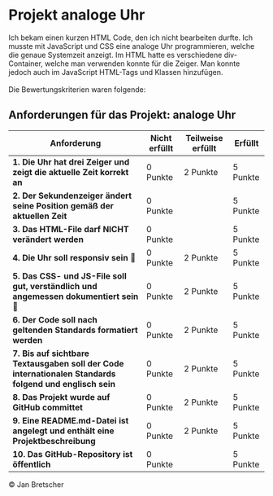 # Projekt analoge Uhr
Ich bekam einen kurzen HTML Code, den ich nicht bearbeiten durfte. Ich musste mit JavaScript und CSS eine analoge Uhr programmieren, welche die genaue Systemzeit anzeigt. Im HTML hatte es verschiedene div-Container, welche man verwenden konnte für die Zeiger. Man konnte jedoch auch im JavaScript HTML-Tags und Klassen hinzufügen.
<br>
<br>
Die Bewertungskriterien waren folgende:
<br>
## Anforderungen für das Projekt: analoge Uhr

| **Anforderung**                                                                 | **Nicht erfüllt** | **Teilweise erfüllt** | **Erfüllt** |
|---------------------------------------------------------------------------------|--------------------|------------------------|-------------|
| **1. Die Uhr hat drei Zeiger und zeigt die aktuelle Zeit korrekt an**           | 0 Punkte           | 2 Punkte               | 5 Punkte    |
| **2. Der Sekundenzeiger ändert seine Position gemäß der aktuellen Zeit**        | 0 Punkte           |                        | 5 Punkte    |
| **3. Das HTML-File darf NICHT verändert werden**                                | 0 Punkte           |                        | 5 Punkte    |
| **4. Die Uhr soll responsiv sein 📱**                                           | 0 Punkte           | 2 Punkte               | 5 Punkte    |
| **5. Das CSS- und JS-File soll gut, verständlich und angemessen dokumentiert sein 📓** | 0 Punkte           | 2 Punkte               | 5 Punkte    |
| **6. Der Code soll nach geltenden Standards formatiert werden**                 | 0 Punkte           | 2 Punkte               | 5 Punkte    |
| **7. Bis auf sichtbare Textausgaben soll der Code internationalen Standards folgend und englisch sein** | 0 Punkte           | 2 Punkte               | 5 Punkte    |
| **8. Das Projekt wurde auf GitHub committet**                                   | 0 Punkte           | 2 Punkte               | 5 Punkte    |
| **9. Eine README.md-Datei ist angelegt und enthält eine Projektbeschreibung**   | 0 Punkte           | 2 Punkte               | 5 Punkte    |
| **10. Das GitHub-Repository ist öffentlich**                                    | 0 Punkte           |                        | 5 Punkte    |

© Jan Bretscher
